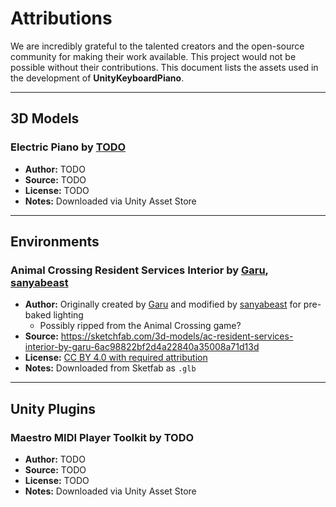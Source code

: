 # Attributions

We are incredibly grateful to the talented creators and the open-source community for making their work available. This project would not be possible without their contributions. This document lists the assets used in the development of **UnityKeyboardPiano**.

---

## 3D Models

### Electric Piano by [TODO]()

- **Author:** TODO
- **Source:** TODO
- **License:** TODO
- **Notes:** Downloaded via Unity Asset Store

---

## Environments

### Animal Crossing Resident Services Interior by [Garu](https://sketchfab.com/Garu.The.Ninja), [sanyabeast](https://sketchfab.com/sanchibbo)

- **Author:** Originally created by [Garu](https://sketchfab.com/Garu.The.Ninja) and modified by [sanyabeast](https://sketchfab.com/sanchibbo) for pre-baked lighting
  - Possibly ripped from the Animal Crossing game?
- **Source:** https://sketchfab.com/3d-models/ac-resident-services-interior-by-garu-6ac98822bf2d4a22840a35008a71d13d
- **License:** [CC BY 4.0 with required attribution](https://creativecommons.org/licenses/by/4.0/deed.en)
- **Notes:** Downloaded from Sketfab as `.glb`

---

## Unity Plugins

### Maestro MIDI Player Toolkit by TODO

- **Author:** TODO
- **Source:** TODO
- **License:** TODO
- **Notes:** Downloaded via Unity Asset Store
